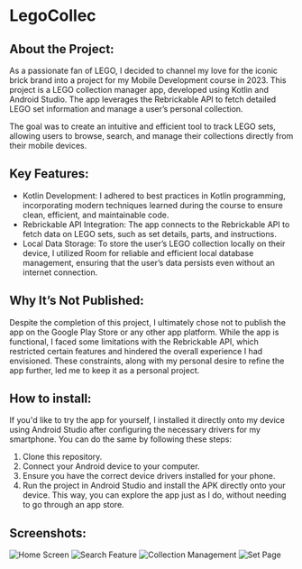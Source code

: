 # LegoCollec
## About the Project:
As a passionate fan of LEGO, I decided to channel my love for the iconic brick brand into a project for my Mobile Development course in 2023. This project is a LEGO collection manager app, developed using Kotlin and Android Studio. The app leverages the Rebrickable API to fetch detailed LEGO set information and manage a user’s personal collection.

The goal was to create an intuitive and efficient tool to track LEGO sets, allowing users to browse, search, and manage their collections directly from their mobile devices.

## Key Features:

  - Kotlin Development: I adhered to best practices in Kotlin programming, incorporating modern techniques learned during the course to ensure clean, efficient, and maintainable code.
  - Rebrickable API Integration: The app connects to the Rebrickable API to fetch data on LEGO sets, such as set details, parts, and instructions.
  - Local Data Storage: To store the user’s LEGO collection locally on their device, I utilized Room for reliable and efficient local database management, ensuring that the user’s data persists even without an internet connection.

## Why It’s Not Published:

Despite the completion of this project, I ultimately chose not to publish the app on the Google Play Store or any other app platform. While the app is functional, I faced some limitations with the Rebrickable API, which restricted certain features and hindered the overall experience I had envisioned. These constraints, along with my personal desire to refine the app further, led me to keep it as a personal project.

## How to install:

If you'd like to try the app for yourself, I installed it directly onto my device using Android Studio after configuring the necessary drivers for my smartphone. You can do the same by following these steps:
  1. Clone this repository.
  2. Connect your Android device to your computer.
  3. Ensure you have the correct device drivers installed for your phone.
  4. Run the project in Android Studio and install the APK directly onto your device.
This way, you can explore the app just as I do, without needing to go through an app store.

## Screenshots:

![Home Screen](images/home_page.jpg)
![Search Feature](images/search_page.jpg)
![Collection Management](images/colection_page.jpg)
![Set Page](images/set_page.jpg)


